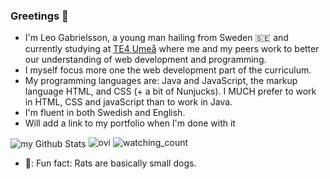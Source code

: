 ### Greetings 👋

- I'm Leo Gabrielsson, a young man hailing from Sweden 🇸🇪 and currently studying at [TE4 Umeå](https://github.com/TE4-Umea) where me and my peers work to better our understanding of web development and programming.
- I myself focus more one the web development part of the curriculum.
- My programming languages are: Java and JavaScript, the markup language HTML, and CSS (+ a bit of Nunjucks). I MUCH prefer to work in HTML, CSS and javaScript than to work in Java.
- I'm fluent in both Swedish and English.
- Will add a link to my portfolio when I'm done with it

<img align="center" src="https://github-readme-stats.vercel.app/api?username=LeoGabrielsson&include_all_commits=true&count_private=true&show_icons=true&line_height=20&title_color=2B5BBD&icon_color=1124BB&text_color=A1A1A1&bg_color=0,000000,130F40" alt="my Github Stats"/>
<img src="https://github-readme-stats.vercel.app/api/top-langs?username=LeoGabrielsson&show_icons=true&locale=en&layout=compact&theme=chartreuse-dark" alt="ovi" />

<img src="https://widgetbite.com/stats/{LeoGabrielsson}" alt="watching_count" />

- 🐀: Fun fact: Rats are basically small dogs.
<!--
**LeoGabrielsson/LeoGabrielsson** is a ✨ _special_ ✨ repository because its `README.md` (this file) appears on your GitHub profile.

Here are some ideas to get you started:

- 🔭 I’m currently working on ...
- 🌱 I’m currently learning ...
- 👯 I’m looking to collaborate on ...
- 🤔 I’m looking for help with ...
- 💬 Ask me about ...
- 📫 How to reach me: ...
- 😄 Pronouns: ...
-->
